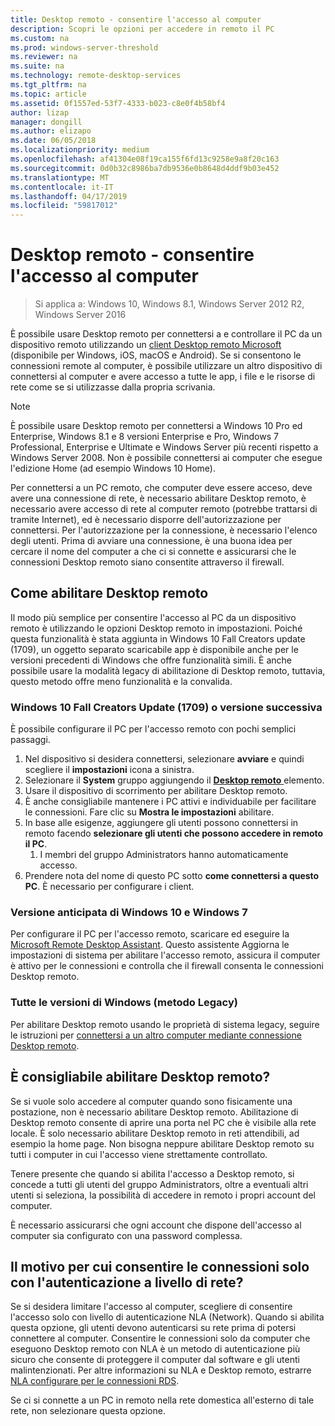 ```yaml
---
title: Desktop remoto - consentire l'accesso al computer
description: Scopri le opzioni per accedere in remoto il PC
ms.custom: na
ms.prod: windows-server-threshold
ms.reviewer: na
ms.suite: na
ms.technology: remote-desktop-services
ms.tgt_pltfrm: na
ms.topic: article
ms.assetid: 0f1557ed-53f7-4333-b023-c8e0f4b58bf4
author: lizap
manager: dongill
ms.author: elizapo
ms.date: 06/05/2018
ms.localizationpriority: medium
ms.openlocfilehash: af41304e08f19ca155f6fd13c9258e9a8f20c163
ms.sourcegitcommit: 0d0b32c8986ba7db9536e0b8648d4ddf9b03e452
ms.translationtype: MT
ms.contentlocale: it-IT
ms.lasthandoff: 04/17/2019
ms.locfileid: "59817012"
---
```

# <a name="remote-desktop---allow-access-to-your-pc"></a>Desktop remoto - consentire l'accesso al computer

>Si applica a: Windows 10, Windows 8.1, Windows Server 2012 R2, Windows Server 2016

È possibile usare Desktop remoto per connettersi a e controllare il PC da un dispositivo remoto utilizzando un [client Desktop remoto Microsoft](remote-desktop-clients.md) (disponibile per Windows, iOS, macOS e Android). Se si consentono le connessioni remote al computer, è possibile utilizzare un altro dispositivo di connettersi al computer e avere accesso a tutte le app, i file e le risorse di rete come se si utilizzasse dalla propria scrivania.  

> [!NOTE]
> È possibile usare Desktop remoto per connettersi a Windows 10 Pro ed Enterprise, Windows 8.1 e 8 versioni Enterprise e Pro, Windows 7 Professional, Enterprise e Ultimate e Windows Server più recenti rispetto a Windows Server 2008. Non è possibile connettersi ai computer che esegue l'edizione Home (ad esempio Windows 10 Home). 

Per connettersi a un PC remoto, che computer deve essere acceso, deve avere una connessione di rete, è necessario abilitare Desktop remoto, è necessario avere accesso di rete al computer remoto (potrebbe trattarsi di tramite Internet), ed è necessario disporre dell'autorizzazione per connettersi. Per l'autorizzazione per la connessione, è necessario l'elenco degli utenti. Prima di avviare una connessione, è una buona idea per cercare il nome del computer a che ci si connette e assicurarsi che le connessioni Desktop remoto siano consentite attraverso il firewall.

## <a name="how-to-enable-remote-desktop"></a>Come abilitare Desktop remoto

Il modo più semplice per consentire l'accesso al PC da un dispositivo remoto è utilizzando le opzioni Desktop remoto in impostazioni. Poiché questa funzionalità è stata aggiunta in Windows 10 Fall Creators update (1709), un oggetto separato scaricabile app è disponibile anche per le versioni precedenti di Windows che offre funzionalità simili. È anche possibile usare la modalità legacy di abilitazione di Desktop remoto, tuttavia, questo metodo offre meno funzionalità e la convalida.

### <a name="windows-10-fall-creator-update-1709-or-later"></a>Windows 10 Fall Creators Update (1709) o versione successiva

È possibile configurare il PC per l'accesso remoto con pochi semplici passaggi.
1. Nel dispositivo si desidera connettersi, selezionare **avviare** e quindi scegliere il **impostazioni** icona a sinistra.
2. Selezionare il **System** gruppo aggiungendo il [ **Desktop remoto** ](ms-settings:remotedesktop) elemento.
3. Usare il dispositivo di scorrimento per abilitare Desktop remoto.
4. È anche consigliabile mantenere i PC attivi e individuabile per facilitare le connessioni. Fare clic su **Mostra le impostazioni** abilitare.
5. In base alle esigenze, aggiungere gli utenti possono connettersi in remoto facendo **selezionare gli utenti che possono accedere in remoto il PC**.
   1. I membri del gruppo Administrators hanno automaticamente accesso.
6. Prendere nota del nome di questo PC sotto **come connettersi a questo PC**. È necessario per configurare i client.

### <a name="windows-7-and-early-version-of-windows-10"></a>Versione anticipata di Windows 10 e Windows 7

Per configurare il PC per l'accesso remoto, scaricare ed eseguire la [Microsoft Remote Desktop Assistant](https://www.microsoft.com/download/details.aspx?id=50042). Questo assistente Aggiorna le impostazioni di sistema per abilitare l'accesso remoto, assicura il computer è attivo per le connessioni e controlla che il firewall consenta le connessioni Desktop remoto. 

### <a name="all-versions-of-windows-legacy-method"></a>Tutte le versioni di Windows (metodo Legacy)

Per abilitare Desktop remoto usando le proprietà di sistema legacy, seguire le istruzioni per [connettersi a un altro computer mediante connessione Desktop remoto](https://windows.microsoft.com/windows/remote-desktop-connection-faq).

## <a name="should-i-enable-remote-desktop"></a>È consigliabile abilitare Desktop remoto?

Se si vuole solo accedere al computer quando sono fisicamente una postazione, non è necessario abilitare Desktop remoto. Abilitazione di Desktop remoto consente di aprire una porta nel PC che è visibile alla rete locale. È solo necessario abilitare Desktop remoto in reti attendibili, ad esempio la home page. Non bisogna neppure abilitare Desktop remoto su tutti i computer in cui l'accesso viene strettamente controllato.

Tenere presente che quando si abilita l'accesso a Desktop remoto, si concede a tutti gli utenti del gruppo Administrators, oltre a eventuali altri utenti si seleziona, la possibilità di accedere in remoto i propri account del computer.

È necessario assicurarsi che ogni account che dispone dell'accesso al computer sia configurato con una password complessa.

## <a name="why-allow-connections-only-with-network-level-authentication"></a>Il motivo per cui consentire le connessioni solo con l'autenticazione a livello di rete? 
 
Se si desidera limitare l'accesso al computer, scegliere di consentire l'accesso solo con livello di autenticazione NLA (Network). Quando si abilita questa opzione, gli utenti devono autenticarsi su rete prima di potersi connettere al computer. Consentire le connessioni solo da computer che eseguono Desktop remoto con NLA è un metodo di autenticazione più sicuro che consente di proteggere il computer dal software e gli utenti malintenzionati. Per altre informazioni su NLA e Desktop remoto, estrarre [NLA configurare per le connessioni RDS](https://technet.microsoft.com/library/cc732713(v=ws.11).aspx). 

Se ci si connette a un PC in remoto nella rete domestica all'esterno di tale rete, non selezionare questa opzione.

